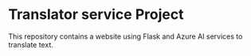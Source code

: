 # Translator service Project

This repository contains a website using Flask and Azure AI services to translate text.

